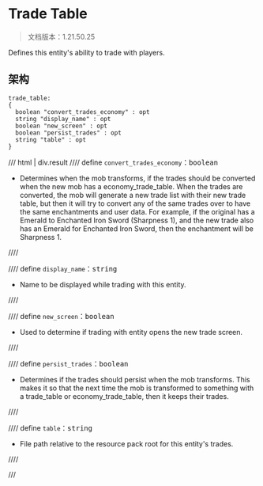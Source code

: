 # Trade Table

> 文档版本：1.21.50.25

Defines this entity's ability to trade with players.

## 架构

```mcschema
trade_table:
{
  boolean "convert_trades_economy" : opt
  string "display_name" : opt
  boolean "new_screen" : opt
  boolean "persist_trades" : opt
  string "table" : opt
}

```

/// html | div.result
//// define
`convert_trades_economy`：<samp>boolean</samp>

- Determines when the mob transforms, if the trades should be converted when the new mob has a economy_trade_table. When the trades are converted, the mob will generate a new trade list with their new trade table, but then it will try to convert any of the same trades over to have the same enchantments and user data. For example, if the original has a Emerald to Enchanted Iron Sword (Sharpness 1), and the new trade also has an Emerald for Enchanted Iron Sword, then the enchantment will be Sharpness 1.


////


//// define
`display_name`：<samp>string</samp>

- Name to be displayed while trading with this entity.


////


//// define
`new_screen`：<samp>boolean</samp>

- Used to determine if trading with entity opens the new trade screen.


////


//// define
`persist_trades`：<samp>boolean</samp>

- Determines if the trades should persist when the mob transforms. This makes it so that the next time the mob is transformed to something with a trade_table or economy_trade_table, then it keeps their trades.


////


//// define
`table`：<samp>string</samp>

- File path relative to the resource pack root for this entity's trades.


////


///


